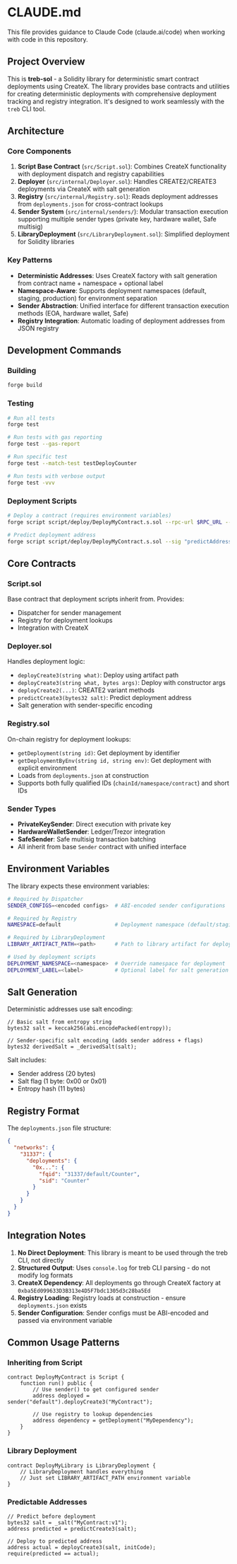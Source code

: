# CLAUDE.md

This file provides guidance to Claude Code (claude.ai/code) when working with code in this repository.

## Project Overview

This is **treb-sol** - a Solidity library for deterministic smart contract deployments using CreateX. The library provides base contracts and utilities for creating deterministic deployments with comprehensive deployment tracking and registry integration. It's designed to work seamlessly with the `treb` CLI tool.

## Architecture

### Core Components

1. **Script Base Contract** (`src/Script.sol`): Combines CreateX functionality with deployment dispatch and registry capabilities
2. **Deployer** (`src/internal/Deployer.sol`): Handles CREATE2/CREATE3 deployments via CreateX with salt generation
3. **Registry** (`src/internal/Registry.sol`): Reads deployment addresses from `deployments.json` for cross-contract lookups
4. **Sender System** (`src/internal/senders/`): Modular transaction execution supporting multiple sender types (private key, hardware wallet, Safe multisig)
5. **LibraryDeployment** (`src/LibraryDeployment.sol`): Simplified deployment for Solidity libraries

### Key Patterns

- **Deterministic Addresses**: Uses CreateX factory with salt generation from contract name + namespace + optional label
- **Namespace-Aware**: Supports deployment namespaces (default, staging, production) for environment separation
- **Sender Abstraction**: Unified interface for different transaction execution methods (EOA, hardware wallet, Safe)
- **Registry Integration**: Automatic loading of deployment addresses from JSON registry

## Development Commands

### Building
```bash
forge build
```

### Testing
```bash
# Run all tests
forge test

# Run tests with gas reporting
forge test --gas-report

# Run specific test
forge test --match-test testDeployCounter

# Run tests with verbose output
forge test -vvv
```

### Deployment Scripts
```bash
# Deploy a contract (requires environment variables)
forge script script/deploy/DeployMyContract.s.sol --rpc-url $RPC_URL --broadcast

# Predict deployment address
forge script script/deploy/DeployMyContract.s.sol --sig "predictAddress()"
```

## Core Contracts

### Script.sol
Base contract that deployment scripts inherit from. Provides:
- Dispatcher for sender management
- Registry for deployment lookups
- Integration with CreateX

### Deployer.sol
Handles deployment logic:
- `deployCreate3(string what)`: Deploy using artifact path
- `deployCreate3(string what, bytes args)`: Deploy with constructor args
- `deployCreate2(...)`: CREATE2 variant methods
- `predictCreate3(bytes32 salt)`: Predict deployment address
- Salt generation with sender-specific encoding

### Registry.sol
On-chain registry for deployment lookups:
- `getDeployment(string id)`: Get deployment by identifier
- `getDeploymentByEnv(string id, string env)`: Get deployment with explicit environment
- Loads from `deployments.json` at construction
- Supports both fully qualified IDs (`chainId/namespace/contract`) and short IDs

### Sender Types
- **PrivateKeySender**: Direct execution with private key
- **HardwareWalletSender**: Ledger/Trezor integration
- **SafeSender**: Safe multisig transaction batching
- All inherit from base `Sender` contract with unified interface

## Environment Variables

The library expects these environment variables:

```bash
# Required by Dispatcher
SENDER_CONFIGS=<encoded configs>  # ABI-encoded sender configurations

# Required by Registry
NAMESPACE=default                 # Deployment namespace (default/staging/production)

# Required by LibraryDeployment
LIBRARY_ARTIFACT_PATH=<path>      # Path to library artifact for deployment

# Used by deployment scripts
DEPLOYMENT_NAMESPACE=<namespace>  # Override namespace for deployment
DEPLOYMENT_LABEL=<label>          # Optional label for salt generation
```

## Salt Generation

Deterministic addresses use salt encoding:
```solidity
// Basic salt from entropy string
bytes32 salt = keccak256(abi.encodePacked(entropy));

// Sender-specific salt encoding (adds sender address + flags)
bytes32 derivedSalt = _derivedSalt(salt);
```

Salt includes:
- Sender address (20 bytes)
- Salt flag (1 byte: 0x00 or 0x01)
- Entropy hash (11 bytes)

## Registry Format

The `deployments.json` file structure:
```json
{
  "networks": {
    "31337": {
      "deployments": {
        "0x...": {
          "fqid": "31337/default/Counter",
          "sid": "Counter"
        }
      }
    }
  }
}
```

## Integration Notes

1. **No Direct Deployment**: This library is meant to be used through the treb CLI, not directly
2. **Structured Output**: Uses `console.log` for treb CLI parsing - do not modify log formats
3. **CreateX Dependency**: All deployments go through CreateX factory at `0xba5Ed099633D3B313e4D5F7bdc1305d3c28ba5Ed`
4. **Registry Loading**: Registry loads at construction - ensure `deployments.json` exists
5. **Sender Configuration**: Sender configs must be ABI-encoded and passed via environment variable

## Common Usage Patterns

### Inheriting from Script
```solidity
contract DeployMyContract is Script {
    function run() public {
        // Use sender() to get configured sender
        address deployed = sender("default").deployCreate3("MyContract");
        
        // Use registry to lookup dependencies
        address dependency = getDeployment("MyDependency");
    }
}
```

### Library Deployment
```solidity
contract DeployMyLibrary is LibraryDeployment {
    // LibraryDeployment handles everything
    // Just set LIBRARY_ARTIFACT_PATH environment variable
}
```

### Predictable Addresses
```solidity
// Predict before deployment
bytes32 salt = _salt("MyContract:v1");
address predicted = predictCreate3(salt);

// Deploy to predicted address
address actual = deployCreate3(salt, initCode);
require(predicted == actual);
```